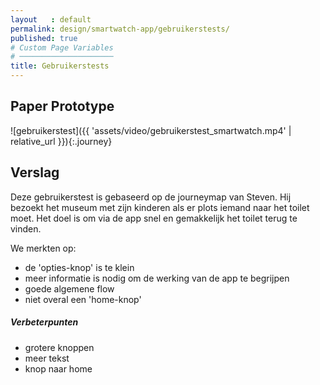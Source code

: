 ```yaml
---
layout   : default
permalink: design/smartwatch-app/gebruikerstests/
published: true
# Custom Page Variables
# ─────────────────────
title: Gebruikerstests
---
```


Paper Prototype
---------------
![gebruikerstest]({{ 'assets/video/gebruikerstest_smartwatch.mp4' | relative_url }}){:.journey}

## Verslag
Deze gebruikerstest is gebaseerd op de journeymap van Steven. Hij bezoekt het museum met zijn kinderen als er plots iemand naar het toilet moet. Het doel is om via de app snel en gemakkelijk het toilet terug te vinden. 

We merkten op:
 - de 'opties-knop' is te klein
 - meer informatie is nodig om de werking van de app te begrijpen
 - goede algemene flow
 - niet overal een 'home-knop'

##### Verbeterpunten
 - grotere knoppen
 - meer tekst
 - knop naar home